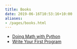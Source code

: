```yaml
---
title: Books
date: 2019-06-16T10:53:16+10:00
aliases:
- /pages/books.html
---
```



- [Doing Math with Python](http://doingmathwithpython.github.io)
- [Write Your First Program](http://phindia.com/saha/)

